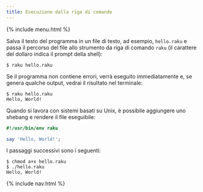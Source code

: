 ```yaml
---
title: Esecuzione dalla riga di comando
---
```


{% include menu.html %}

Salva il testo del programma in un file di testo, ad esempio, `hello.raku` e passa il percorso del file allo strumento da riga di comando `raku` (il carattere del dollaro indica il prompt della shell):

```console
$ raku hello.raku
```

Se il programma non contiene errori, verrà eseguito immediatamente e, se genera qualche output, vedrai il risultato nel terminale:

```console
$ raku hello.raku 
Hello, World!
```

Quando si lavora con sistemi basati su Unix, è possibile aggiungere uno shebang e rendere il file eseguibile:

```raku
#!/usr/bin/env raku

say 'Hello, World!';
```

I passaggi successivi sono i seguenti:

```console
$ chmod a+x hello.raku
$ ./hello.raku
Hello, World!
```

{% include nav.html %}
